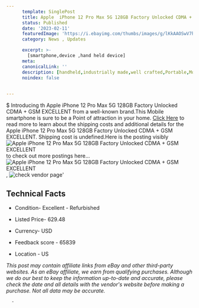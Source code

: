 ```yaml
---
      template: SinglePost
      title: Apple  iPhone 12 Pro Max 5G 128GB Factory Unlocked CDMA + GSM EXCELLENT
      status: Published
      date: '2023-02-11'
      featuredImage: 'https://i.ebayimg.com/thumbs/images/g/lKkAAOSwV7hjbyez/s-l225.jpg'
      category: News , Updates

      excerpt: >-
        [smartphone,device ,hand held device]
      meta:
      canonicalLink: ''
      description: [handheld,industrially made,well crafted,Portable,Mobile,Compact,Convenient,Lightweight,Maneuverable,Man-portable,Miniature,Carriable,Hand-held,Light,Holdable,Transportable,Mobile device,Pocket-sized,On-the-go,Wireless,Cordless,Compact size,Convenient size, smartphone,device ,hand held device]
      noindex: false
      

---
```

$
      Introducing th Apple  iPhone 12 Pro Max 5G 128GB Factory Unlocked CDMA + GSM EXCELLENT from a well-known brand.This Mobile smartphone is sure to be a Point of attraction  in your home. [Click Here](https://www.ebay.com/itm/115600771963?hash=item1aea57cb7b%3Ag%3AlKkAAOSwV7hjbyez&mkevt=1&mkcid=1&mkrid=711-53200-19255-0&campid=%253CePNCampaignId%253E&customid=%253CreferenceId%253E&toolid=10049) to read more to learn about the shipping costs and additional details for the Apple  iPhone 12 Pro Max 5G 128GB Factory Unlocked CDMA + GSM EXCELLENT. Shipping cost is undefined.Here is the posting visibly ![Apple  iPhone 12 Pro Max 5G 128GB Factory Unlocked CDMA + GSM EXCELLENT](https://i.ebayimg.com/thumbs/images/g/lKkAAOSwV7hjbyez/s-l225.jpg) to check out more postings here... ![Apple  iPhone 12 Pro Max 5G 128GB Factory Unlocked CDMA + GSM EXCELLENT](https://i.ebayimg.com/images/g/lKkAAOSwV7hjbyez/s-l1600.jpg), ![check vendor page](https://origin-galleryplus.ebayimg.com/ws/web/115600771963_2_0_1/225x225.jpg)'

      

 ## Technical Facts 



     
      

 - Condition- Excellent - Refurbished 


      

 - Listed Price- 629.48 


      

 - Currency- USD 


      

 - Feedback score - 65839 


      

 - Location - US 


      
      

 *_This post may contain affiliate links from eBay and other third-party websites. As an eBay affiliate, we earn from qualifying purchases. Although we do our best to keep the information up-to-date and accurate, please check the date and all details with the vendor's website before making a purchase. Not all data may be accurate._*




      -
